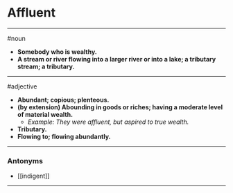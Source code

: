 # Affluent
---
#noun
- **Somebody who is wealthy.**
- **A stream or river flowing into a larger river or into a lake; a tributary stream; a tributary.**
---
#adjective
- **Abundant; copious; plenteous.**
- **(by extension) Abounding in goods or riches; having a moderate level of material wealth.**
	- _Example: They were affluent, but aspired to true wealth._
- **Tributary.**
- **Flowing to; flowing abundantly.**
---
### Antonyms
- [[indigent]]
---

